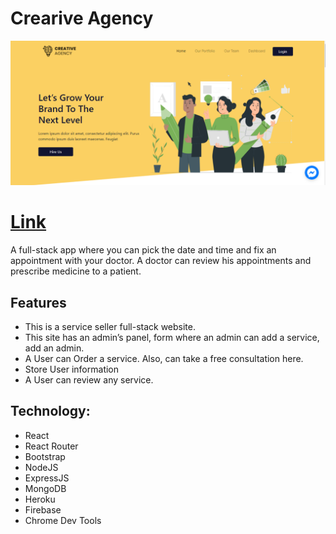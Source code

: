 # Crearive Agency

![](src/images/Capture112.PNG "Logo Title Text 1")

# [Link](https://creative-agency1-bd.web.app "Homepage")

A full-stack app where you can pick the date and time and fix an appointment with your doctor. A doctor can review his appointments and prescribe medicine to a patient.

## Features

* This is a service seller full-stack website.
* This site has an admin’s panel, form where an admin can add a service, add an admin.
* A User can Order a service. Also, can take a free consultation here.
* Store User information
* A User can review any service.

## Technology: 

* React 
* React Router
* Bootstrap
* NodeJS
* ExpressJS
* MongoDB
* Heroku
* Firebase
* Chrome Dev Tools